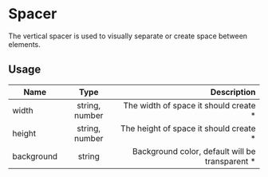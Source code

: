 <!-- 
This is an auto-generated markdown. 
You can change it in "src/Spacer/Spacer.tsx" and run build:docs to update this file.
-->
# Spacer
The vertical spacer is used to visually separate or create space between elements.
## Usage
| Name        | Type           | Description  |
| ----------- |:--------------:| ------------:|
|width|string, number|The width of space it should create *
|height|string, number|The height of space it should create *
|background|string|Background color, default will be transparent *

